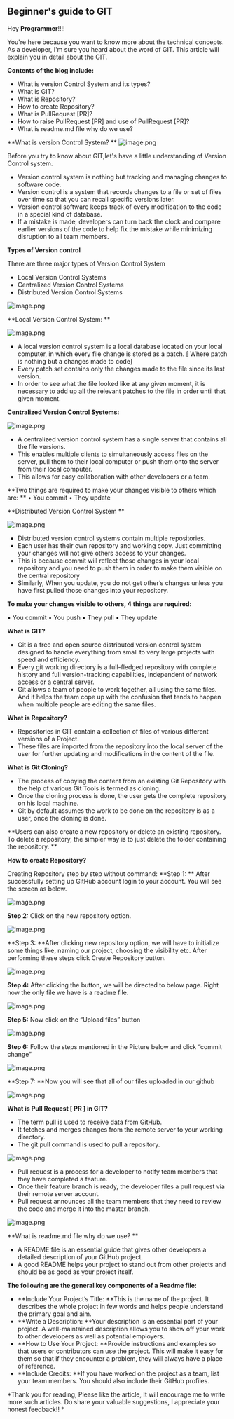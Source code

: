 ## Beginner's guide to GIT

Hey **Programmer**!!!!

You're here because you want to know more about the technical concepts. As a developer, I'm sure you heard about the word of GIT. This article will explain you in detail about the GIT.

**Contents of the blog include:**

- What is version Control System and its types?
- What is GIT?
- What is Repository?
- How to create Repository?
- What is PullRequest [PR]?
- How to raise PullRequest [PR] and use of PullRequest [PR]?
- What is readme.md file why do we use?

**What is version Control System?
**
![image.png](https://cdn.hashnode.com/res/hashnode/image/upload/v1640247391669/WB1G2EeXf.png)

Before you try to know about GIT,let's have a little understanding of Version Control system.
-	Version control system is nothing but tracking and managing changes to software code.
-	Version control is a system that records changes to a file or set of files over time so that you can recall specific versions later.
-	Version control software keeps track of every modification to the code in a special kind of database.
-	If a mistake is made, developers can turn back the clock and compare earlier versions of the code to help fix the mistake while minimizing disruption to all team members.

**Types of Version control**

There are three major types of Version Control System
- Local Version Control Systems
- Centralized Version Control Systems
- Distributed Version Control Systems

![image.png](https://cdn.hashnode.com/res/hashnode/image/upload/v1640247592126/h-L0fql9m.png)

**Local Version Control System: **

![image.png](https://cdn.hashnode.com/res/hashnode/image/upload/v1640247627033/XNme4_R6B.png)


- A local version control system is a local database located on your local computer, in which every file change is stored as a patch. [ Where patch is nothing but a changes made to code]
- Every patch set contains only the changes made to the file since its last version. 
- In order to see what the file looked like at any given moment, it is necessary to add up all the relevant patches to the file in order until that given moment.

**Centralized Version Control Systems:**

![image.png](https://cdn.hashnode.com/res/hashnode/image/upload/v1640247670629/yD26skkIx.png)

-	A centralized version control system has a single server that contains all the file versions.
-	This enables multiple clients to simultaneously access files on the server, pull them to their local computer or push them onto the server from their local computer. 
-	This allows for easy collaboration with other developers or a team.

**Two things are required to make your changes visible to others which are: 
** 
•	You commit
•	They update

**Distributed Version Control System **

![image.png](https://cdn.hashnode.com/res/hashnode/image/upload/v1640247723587/X7FLaKz3o.png)

- Distributed version control systems contain multiple repositories. 
- Each user has their own repository and working copy. Just committing your changes will not give others access to your changes. 
- This is because commit will reflect those changes in your local repository and you 
need to push them in order to make them visible on the central repository
- Similarly, When you update, you do not get other’s changes unless you have first pulled those changes into your repository.

**To make your changes visible to others, 4 things are required:** 
 
•	You commit
•	You push
•	They pull
•	They update

**What is GIT?**
- Git is a free and open source distributed version control system designed to handle everything from small to very large projects with speed and efficiency.
-	Every git working directory is a full-fledged repository with complete history and full version-tracking capabilities, independent of network access or a central server.
-	Git allows a team of people to work together, all using the same files. And it helps the team cope up with the confusion that tends to happen when multiple people are editing the same files.

**What is Repository?**
-	Repositories in GIT contain a collection of files of various different versions of a Project. 
-	These files are imported from the repository into the local server of the user for further updating and modifications in the content of the file.

**What is Git Cloning?**
-	The process of copying the content from an existing Git Repository with the help of various Git Tools is termed as cloning. 
-	Once the cloning process is done, the user gets the complete repository on his local machine.
-	Git by default assumes the work to be done on the repository is as a user, once the cloning is done.

**Users can also create a new repository or delete an existing repository. To delete a repository, the simpler way is to just delete the folder containing the repository.
**


**How to create Repository?**

Creating Repository step by step without command:
**Step 1: ** After successfully setting up GitHub account login to your account. You will see the screen as below.

![image.png](https://cdn.hashnode.com/res/hashnode/image/upload/v1640247954415/XWYfV7jJl.png)

**Step 2:** Click on the new repository option.

![image.png](https://cdn.hashnode.com/res/hashnode/image/upload/v1640247970271/n2bpMP717.png)


**Step 3: **After clicking new repository option, we will have to initialize some things like, naming our project, choosing the visibility etc. After performing these steps click Create Repository button.

![image.png](https://cdn.hashnode.com/res/hashnode/image/upload/v1640247996710/_6EcX-ZrI.png)

**Step 4:** After clicking the button, we will be directed to below page. Right now the only file we have is a readme file.

![image.png](https://cdn.hashnode.com/res/hashnode/image/upload/v1640248034094/fAmKdMAtZ.png)

**Step 5:** Now click on the “Upload files” button

![image.png](https://cdn.hashnode.com/res/hashnode/image/upload/v1640248053909/r_yugK2cu.png)

**Step 6:** Follow the steps mentioned in the Picture below and click “commit
 change”

![image.png](https://cdn.hashnode.com/res/hashnode/image/upload/v1640248101164/LMs1AxrC4.png)

**Step 7: **Now you will see that all of our files uploaded in our github

![image.png](https://cdn.hashnode.com/res/hashnode/image/upload/v1640248130911/hpCZkTeGD.png)

**What is Pull Request [ PR ] in GIT?**
-	The term pull is used to receive data from GitHub. 
-	It fetches and merges changes from the remote server to your working directory. 
-	The git pull command is used to pull a repository.

![image.png](https://cdn.hashnode.com/res/hashnode/image/upload/v1640248153768/ad59G3GXm.png)

- Pull request is a process for a developer to notify team members that they have completed a feature. 
- Once their feature branch is ready, the developer files a pull request via their remote server account. 
- Pull request announces all the team members that they need to review the code and merge it into the master branch.


![image.png](https://cdn.hashnode.com/res/hashnode/image/upload/v1640248173600/VLPQRrhq4.png)

**What is readme.md file why do we use?
**
-	A README file is an essential guide that gives other developers a detailed description of your GitHub project.
-	A good README helps your project to stand out from other projects and should be as good as your project itself.

**The following are the general key components of a Readme file:**
- **Include Your Project’s Title: 
**This is the name of the project. It describes the whole project in few words and helps people understand the primary goal and aim.
- **Write a Description: 
**Your description is an essential part of your project. A well-maintained description allows you to show off your work to other developers as well as potential employers.
- **How to Use Your Project: 
**Provide instructions and examples so that users or contributors can use the project. This will make it easy for them so that if they encounter a problem, they will always have a place of reference.
- **Include Credits: 
**If you have worked on the project as a team, list your team members. You should also include their GitHub profiles.


*Thank you for reading, Please like the article, It will encourage me to write more such articles. Do share your valuable suggestions, I appreciate your honest feedback!!
*